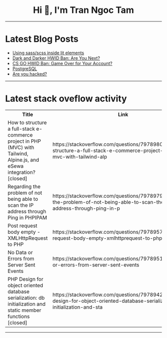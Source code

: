 <h1 align="center">Hi 👋, I'm Tran Ngoc Tam</h1>

---

# Latest Blog Posts 
<!-- BLOG-POST-LIST:START -->
- [Using sass/scss inside lit elements](https://dev.to/sanderand/using-sassscss-inside-lit-elements-ocp)
- [Dark and Darker HWID Ban: Are You Next?](https://dev.to/monejm/dark-and-darker-hwid-ban-are-you-next-1la9)
- [CS GO HWID Ban: Game Over for Your Account?](https://dev.to/monejm/cs-go-hwid-ban-game-over-for-your-account-4nnl)
- [PostgreSQL](https://dev.to/aravinlinux/postgresql-1fnc)
- [Are you hacked?](https://dev.to/shivakshi_rawat_e69cf6990/are-you-hacked-1e1h)
<!-- BLOG-POST-LIST:END -->

---

# Latest stack oveflow activity
<table>
  <tr><th>Title</th><th>Link</th></tr>
  <!-- STACKOVERFLOW:START --><tr><td>How to structure a full-stack e-commerce project in PHP &lpar;MVC&rpar; with Tailwind, Alpine.js, and eSewa integration? [closed]</td><td>https://stackoverflow.com/questions/79789807/how-to-structure-a-full-stack-e-commerce-project-in-php-mvc-with-tailwind-alp</td></tr><tr><td>Regarding the problem of not being able to scan the IP address through Ping in PHPIPAM</td><td>https://stackoverflow.com/questions/79789794/regarding-the-problem-of-not-being-able-to-scan-the-ip-address-through-ping-in-p</td></tr><tr><td>Post request body empty - XMLHttpRequest to PHP</td><td>https://stackoverflow.com/questions/79789578/post-request-body-empty-xmlhttprequest-to-php</td></tr><tr><td>No Data or Errors from Server Sent Events</td><td>https://stackoverflow.com/questions/79789511/no-data-or-errors-from-server-sent-events</td></tr><tr><td>PHP Design for object oriented database serialization: db initialization and static member functions [closed]</td><td>https://stackoverflow.com/questions/79789426/php-design-for-object-oriented-database-serialization-db-initialization-and-sta</td></tr><!-- STACKOVERFLOW:END -->
</table>

---


